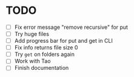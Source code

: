 # TODO

- [ ] Fix error message "remove recursive" for put
- [ ] Try huge files
- [ ] Add progress bar for put and get in CLI
- [ ] Fix info returns file size 0
- [ ] Try `get` on folders again
- [ ] Work with Tao
- [ ] Finish documentation
